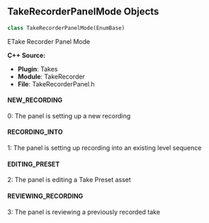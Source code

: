 ## TakeRecorderPanelMode Objects

```python
class TakeRecorderPanelMode(EnumBase)
```

ETake Recorder Panel Mode

**C++ Source:**

- **Plugin**: Takes
- **Module**: TakeRecorder
- **File**: TakeRecorderPanel.h

<a id="unreal.TakeRecorderPanelMode.NEW_RECORDING"></a>

#### NEW_RECORDING

0: The panel is setting up a new recording

<a id="unreal.TakeRecorderPanelMode.RECORDING_INTO"></a>

#### RECORDING_INTO

1: The panel is setting up recording into an existing level sequence

<a id="unreal.TakeRecorderPanelMode.EDITING_PRESET"></a>

#### EDITING_PRESET

2: The panel is editing a Take Preset asset

<a id="unreal.TakeRecorderPanelMode.REVIEWING_RECORDING"></a>

#### REVIEWING_RECORDING

3: The panel is reviewing a previously recorded take

<a id="unreal.RigVMOpCode"></a>